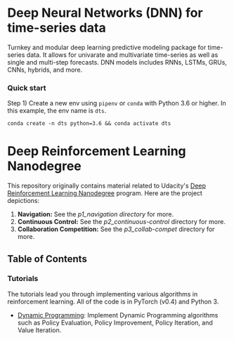 # Deep Neural Networks (DNN) for time-series data
Turnkey and modular deep learning predictive modeling package for time-series data. It allows for univarate and multivariate time-series as well as single and multi-step forecasts. DNN models includes RNNs, LSTMs, GRUs, CNNs, hybrids, and more.



### Quick start

Step 1) Create a new env using `pipenv` or `conda` with Python 3.6 or higher. In this example, the env name is `dts`.

`conda create -n dts python=3.6 && conda activate dts`

# Deep Reinforcement Learning Nanodegree

This repository originally contains material related to Udacity's [Deep Reinforcement Learning Nanodegree](https://www.udacity.com/course/deep-reinforcement-learning-nanodegree--nd893) program. Here are the project depictions:

1) **Navigation:** See the *p1_navigation directory* for more.
2) **Continuous Control:** See the *p2_continuous-control* directory for more.
3) **Collaboration Competition:** See the *p3_collab-compet* directory for more.

## Table of Contents

### Tutorials

The tutorials lead you through implementing various algorithms in reinforcement learning.  All of the code is in PyTorch (v0.4) and Python 3.

* [Dynamic Programming](https://github.com/udacity/deep-reinforcement-learning/tree/master/dynamic-programming): Implement Dynamic Programming algorithms such as Policy Evaluation, Policy Improvement, Policy Iteration, and Value Iteration. 
